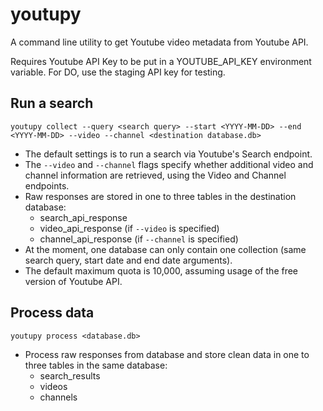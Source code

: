 # youtupy

A command line utility to get Youtube video metadata from Youtube API.

Requires Youtube API Key to be put in a YOUTUBE_API_KEY environment variable. For DO, use the staging API key for testing.

## Run a search

```
youtupy collect --query <search query> --start <YYYY-MM-DD> --end <YYYY-MM-DD> --video --channel <destination database.db>
```

- The default settings is to run a search via Youtube's Search endpoint.
- The `--video` and `--channel` flags specify whether additional video and channel information are retrieved, using the Video and Channel endpoints.
- Raw responses are stored in one to three tables in the destination database:
  - search_api_response
  - video_api_response (if `--video` is specified)
  - channel_api_response (if `--channel` is specified)
- At the moment, one database can only contain one collection (same search query, start date and end date arguments).
- The default maximum quota is 10,000, assuming usage of the free version of Youtube API.

## Process data

```
youtupy process <database.db>
```

- Process raw responses from database and store clean data in one to three tables in the same database:
  - search_results
  - videos
  - channels
